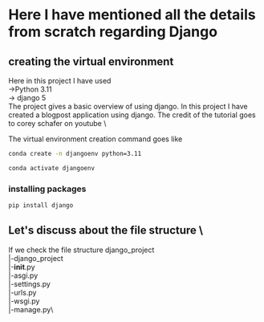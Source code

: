 # Here I have mentioned all the details from scratch regarding Django

## creating the virtual environment

Here in this project I have used   
->Python 3.11   
-> django 5   
The project gives a basic overview of using django. In this project I have created a blogpost application using django.
The credit of the tutorial goes to corey schafer on youtube \

The virtual environment creation command goes like

```sh {"id":"01J0JCVFTHJCTWNTJ9HPAGSYGC"}
conda create -n djangoenv python=3.11
```

```sh {"id":"01J0JD3YNNXPQ8DH8CJZKHXMC3"}
conda activate djangoenv
```

### installing packages

```sh {"id":"01J0JD3KEXFSPXKWDEECWV4F0F"}
pip install django
```

## Let's discuss about the file structure \

If we check the file structure
django_project  
|-django_project  
|-__init__.py  
|-asgi.py  
|-settings.py  
|-urls.py  
|-wsgi.py  
|-manage.py\